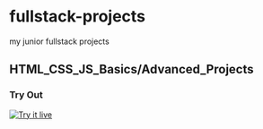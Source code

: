 # fullstack-projects
my junior fullstack projects
## HTML_CSS_JS_Basics/Advanced_Projects

### Try Out
<a href="https://marslinoed.github.io/fullstack-projects/HTML_CSS_JS_Basics/Advanced_Projects" target="_blank">
  <img src="../../try-it-out.svg" alt="Try it live"> 
</a>
